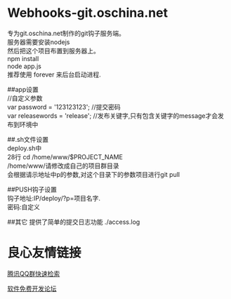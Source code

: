 Webhooks-git.oschina.net
=================================================================
专为git.oschina.net制作的git钩子服务端。  
服务器需要安装nodejs  
然后把这个项目布置到服务器上。  
npm install  
node app.js  
推荐使用 forever 来后台启动进程.  

##app设置   
//自定义参数  
var password = '123123123'; //提交密码  
var releasewords = 'release'; //发布关键字,只有包含关键字的message才会发布到环境中  


##.sh文件设置   
deploy.sh中  
28行 cd /home/www/$PROJECT_NAME  
/home/www/请修改成自己的项目群目录  
会根据请示地址中p的参数,对这个目录下的参数项目进行git pull  


##PUSH钩子设置   
钩子地址:IP/deploy/?p=项目名字.  
密码:自定义


##其它
提供了简单的提交日志功能
./access.log


 # 良心友情链接

[腾讯QQ群快速检索](http://u.720life.cn/s/8cf73f7c)

[软件免费开发论坛](http://u.720life.cn/s/bbb01dc0)